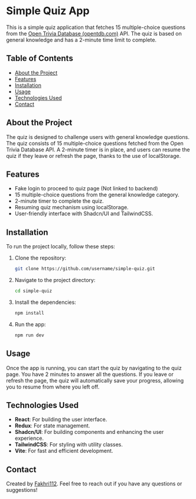 # **Simple Quiz App**

This is a simple quiz application that fetches 15 multiple-choice questions from the [Open Trivia Database (opentdb.com)](https://opentdb.com/) API. The quiz is based on general knowledge and has a 2-minute time limit to complete.

## **Table of Contents**

- [About the Project](#about-the-project)
- [Features](#features)
- [Installation](#installation)
- [Usage](#usage)
- [Technologies Used](#technologies-used)
- [Contact](#contact)

## **About the Project**

The quiz is designed to challenge users with general knowledge questions. The quiz consists of 15 multiple-choice questions fetched from the Open Trivia Database API. A 2-minute timer is in place, and users can resume the quiz if they leave or refresh the page, thanks to the use of localStorage.

## **Features**

- Fake login to proceed to quiz page (Not linked to backend)
- 15 multiple-choice questions from the general knowledge category.
- 2-minute timer to complete the quiz.
- Resuming quiz mechanism using localStorage.
- User-friendly interface with Shadcn/UI and TailwindCSS.

## **Installation**

To run the project locally, follow these steps:

1. Clone the repository:

   ```bash
   git clone https://github.com/username/simple-quiz.git
   ```

2. Navigate to the project directory:

   ```bash
   cd simple-quiz
   ```

3. Install the dependencies:

   ```bash
   npm install
   ```

4. Run the app:

   ```bash
   npm run dev
   ```

## **Usage**

Once the app is running, you can start the quiz by navigating to the quiz page. You have 2 minutes to answer all the questions. If you leave or refresh the page, the quiz will automatically save your progress, allowing you to resume from where you left off.

## **Technologies Used**

- **React**: For building the user interface.
- **Redux**: For state management.
- **Shadcn/UI**: For building components and enhancing the user experience.
- **TailwindCSS**: For styling with utility classes.
- **Vite**: For fast and efficient development.

## **Contact**

Created by [Fakhri112](https://github.com/Fakhri112). Feel free to reach out if you have any questions or suggestions!
